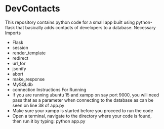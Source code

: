 # DevContacts
This repository contains python code for a small app built using python-flask that basically adds contacts of developers to a database.
Necessary Imports
+ Flask
+ session
+ render_template
+ redirect
+ url_for
+ jsonify
+ abort
+ make_response
+ MySQLdb
+ connection
Instructions For Running
+ If you are running ubuntu 15 and xampp on say port 9000, you will need pass that as a parameter when connecting to the database as can be seen on line 38 of app.py
+ Make sure your xampp is started before you proceed to run the code
+ Open a terminal, navigate to the directory where your code is found, then run it by typing: python app.py

